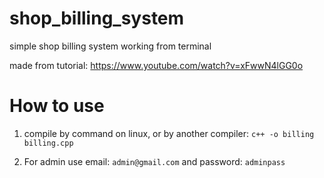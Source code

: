 # shop_billing_system

simple shop billing system working from terminal

made from tutorial: https://www.youtube.com/watch?v=xFwwN4lGG0o

# How to use

1. compile by command on linux, or by another compiler:
   `c++ -o billing billing.cpp`

2. For admin use email:
   `admin@gmail.com`
   and password:
   `adminpass`
